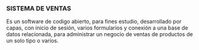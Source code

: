 ### SISTEMA DE VENTAS

Es un software de codigo abierto, para fines estudio, desarrollado por capas, con inicio de sesión, varios formularios y conexión a una base de datos relacionada, para administrar un negocio de ventas de productos de un solo tipo o varios.

